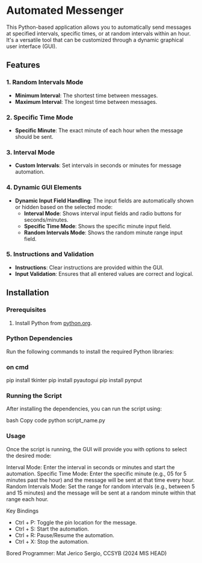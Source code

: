 # Automated Messenger

This Python-based application allows you to automatically send messages at specified intervals, specific times, or at random intervals within an hour. It's a versatile tool that can be customized through a dynamic graphical user interface (GUI).

## Features

### 1. Random Intervals Mode
- **Minimum Interval**: The shortest time between messages.
- **Maximum Interval**: The longest time between messages.

### 2. Specific Time Mode
- **Specific Minute**: The exact minute of each hour when the message should be sent.

### 3. Interval Mode
- **Custom Intervals**: Set intervals in seconds or minutes for message automation.

### 4. Dynamic GUI Elements
- **Dynamic Input Field Handling**: The input fields are automatically shown or hidden based on the selected mode:
    - **Interval Mode**: Shows interval input fields and radio buttons for seconds/minutes.
    - **Specific Time Mode**: Shows the specific minute input field.
    - **Random Intervals Mode**: Shows the random minute range input field.

### 5. Instructions and Validation
- **Instructions**: Clear instructions are provided within the GUI.
- **Input Validation**: Ensures that all entered values are correct and logical.

## Installation

### Prerequisites
1. Install Python from [python.org](https://www.python.org/).

### Python Dependencies
Run the following commands to install the required Python libraries:

### on cmd
pip install tkinter
pip install pyautogui
pip install pynput

### Running the Script
After installing the dependencies, you can run the script using:

bash
Copy code
python script_name.py

### Usage
Once the script is running, the GUI will provide you with options to select the desired mode:

Interval Mode: Enter the interval in seconds or minutes and start the automation.
Specific Time Mode: Enter the specific minute (e.g., 05 for 5 minutes past the hour) and the message will be sent at that time every hour.
Random Intervals Mode: Set the range for random intervals (e.g., between 5 and 15 minutes) and the message will be sent at a random minute within that range each hour.

Key Bindings
- Ctrl + P: Toggle the pin location for the message.
- Ctrl + S: Start the automation.
- Ctrl + R: Pause/Resume the automation.
- Ctrl + X: Stop the automation.

Bored Programmer: Mat Jerico Sergio, CCSYB (2024 MIS HEAD)